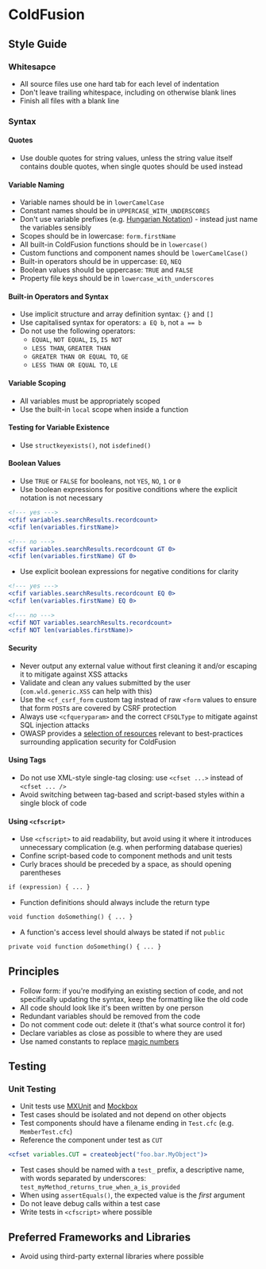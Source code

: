 # ColdFusion

## Style Guide

### Whitesapce

- All source files use one hard tab for each level of indentation
- Don't leave trailing whitespace, including on otherwise blank lines
- Finish all files with a blank line

### Syntax

#### Quotes

- Use double quotes for string values, unless the string value itself contains
  double quotes, when single quotes should be used instead

#### Variable Naming

- Variable names should be in `lowerCamelCase`
- Constant names should be in `UPPERCASE_WITH_UNDERSCORES`
- Don't use variable prefixes (e.g. [Hungarian Notation][hungarian]) - instead
  just name the variables sensibly
- Scopes should be in lowercase: `form.firstName`
- All built-in ColdFusion functions should be in `lowercase()`
- Custom functions and component names should be `lowerCamelCase()`
- Built-in operators should be in uppercase: `EQ`, `NEQ`
- Boolean values should be uppercase: `TRUE` and `FALSE`
- Property file keys should be in `lowercase_with_underscores`

[hungarian]: http://en.wikipedia.org/wiki/Hungarian_notation

#### Built-in Operators and Syntax

- Use implicit structure and array definition syntax: `{}` and `[]`
- Use capitalised syntax for operators: `a EQ b`, not `a == b`
- Do not use the following operators:
  - `EQUAL`, `NOT EQUAL`, `IS`, `IS NOT`
  - `LESS THAN`, `GREATER THAN`
  - `GREATER THAN OR EQUAL TO`, `GE`
  - `LESS THAN OR EQUAL TO`, `LE`

#### Variable Scoping

- All variables must be appropriately scoped
- Use the built-in `local` scope when inside a function

#### Testing for Variable Existence

- Use `structkeyexists()`, not `isdefined()`

#### Boolean Values

- Use `TRUE` or `FALSE` for booleans, not `YES`, `NO`, `1` or `0`
- Use boolean expressions for positive conditions where the explicit notation
  is not necessary

```cfm
<!--- yes --->
<cfif variables.searchResults.recordcount>
<cfif len(variables.firstName)>

<!--- no --->
<cfif variables.searchResults.recordcount GT 0>
<cfif len(variables.firstName) GT 0>
```

- Use explicit boolean expressions for negative conditions for clarity

```cfm
<!--- yes --->
<cfif variables.searchResults.recordcount EQ 0>
<cfif len(variables.firstName) EQ 0>

<!--- no --->
<cfif NOT variables.searchResults.recordcount>
<cfif NOT len(variables.firstName)>
```

#### Security

- Never output any external value without first cleaning it and/or escaping it
  to mitigate against XSS attacks
- Validate and clean any values submitted by the user (`com.wld.generic.XSS`
  can help with this)
- Use the `<cf_csrf_form` custom tag instead of raw `<form` values to ensure
  that form `POST`s are covered by CSRF protection
- Always use `<cfqueryparam>` and the correct `CFSQLType` to mitigate against
  SQL injection attacks
- OWASP provides a [selection of resources][owasp] relevant to best-practices
  surrounding application security for ColdFusion

[owasp]: https://www.owasp.org/index.php/ColdFusion_Security_Resources

#### Using Tags

- Do not use XML-style single-tag closing: use `<cfset ...>` instead of `<cfset
  ... />`
- Avoid switching between tag-based and script-based styles within a single
  block of code

#### Using `<cfscript>`

- Use `<cfscript>` to aid readability, but avoid using it where it introduces
  unnecessary complication (e.g. when performing database queries)
- Confine script-based code to component methods and unit tests
- Curly braces should be preceded by a space, as should opening parentheses

```cfm
if (expression) { ... }
```

- Function definitions should always include the return type

```cfm
void function doSomething() { ... }
```

- A function's access level should always be stated if not `public`

```cfm
private void function doSomething() { ... }
```

## Principles

- Follow form: if you're modifying an existing section of code, and not
  specifically updating the syntax, keep the formatting like the old code
- All code should look like it's been written by one person
- Redundant variables should be removed from the code
- Do not comment code out: delete it (that's what source control it for)
- Declare variables as close as possible to where they are used
- Use named constants to replace [magic numbers][magic]

[magic]: http://c2.com/cgi/wiki?MagicNumber

## Testing

### Unit Testing

- Unit tests use [MXUnit][mxunit] and [Mockbox][mockbox]
- Test cases should be isolated and not depend on other objects
- Test components should have a filename ending in `Test.cfc` (e.g.
  `MemberTest.cfc`)
- Reference the component under test as `CUT`

[mxunit]: http://mxunit.org/
[mockbox]: http://wiki.coldbox.org/wiki/MockBox.cfm

```cfm
<cfset variables.CUT = createobject("foo.bar.MyObject")>
```

- Test cases should be named with a `test_` prefix, a descriptive name, with
  words separated by underscores:
  `test_myMethod_returns_true_when_a_is_provided`
- When using `assertEquals()`, the expected value is the _first_ argument
- Do not leave debug calls within a test case
- Write tests in `<cfscript>` where possible

## Preferred Frameworks and Libraries

- Avoid using third-party external libraries where possible
